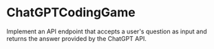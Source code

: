 # ChatGPTCodingGame
Implement an API endpoint that accepts a user's question as input and returns the answer provided by the ChatGPT API.
